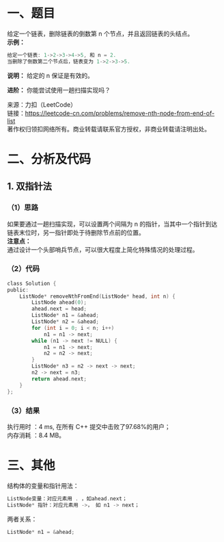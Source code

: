# 一、题目
给定一个链表，删除链表的倒数第 n 个节点，并且返回链表的头结点。  
**示例：**
```c++
给定一个链表: 1->2->3->4->5, 和 n = 2.
当删除了倒数第二个节点后，链表变为 1->2->3->5.
```
**说明：**
给定的 n 保证是有效的。  
    
**进阶：**
你能尝试使用一趟扫描实现吗？  
  
来源：力扣（LeetCode）  
链接：https://leetcode-cn.com/problems/remove-nth-node-from-end-of-list  
著作权归领扣网络所有。商业转载请联系官方授权，非商业转载请注明出处。  
# 二、分析及代码
## 1. 双指针法
### （1）思路
如果要通过一趟扫描实现，可以设置两个间隔为 n 的指针，当其中一个指针到达链表末位时，另一指针即处于待删除节点前的位置。  
**注意点：**  
通过设计一个头部哨兵节点，可以很大程度上简化特殊情况的处理过程。  
### （2）代码
```c
class Solution {
public:
    ListNode* removeNthFromEnd(ListNode* head, int n) {
        ListNode ahead(0);
        ahead.next = head;
        ListNode* n1 = &ahead;
        ListNode* n2 = &ahead;
        for (int i = 0; i < n; i++)
            n1 = n1 -> next;
        while (n1 -> next != NULL) {
            n1 = n1 -> next;
            n2 = n2 -> next;
        }
        ListNode* n3 = n2 -> next -> next;
        n2 -> next = n3;
        return ahead.next;        
    }
};
```
### （3）结果
执行用时 ：4 ms, 在所有 C++ 提交中击败了97.68%的用户；  
内存消耗 ：8.4 MB。  
# 三、其他
结构体的变量和指针用法：  
```c++
ListNode变量：对应元素用 . ，如ahead.next；
ListNode* 指针：对应元素用 ->， 如 n1 -> next；
```
两者关系：  
```c++
ListNode* n1 = &ahead;
```

